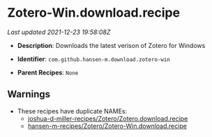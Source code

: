 # Zotero-Win.download.recipe

_Last updated 2021-12-23 19:58:08Z_

- **Description**: Downloads the latest verison of Zotero for Windows

- **Identifier**: `com.github.hansen-m.download.zotero-win`

- **Parent Recipes**: `None`

## Warnings

- These recipes have duplicate NAMEs:
    - [joshua-d-miller-recipes/Zotero/Zotero.download.recipe](/autopkg-dupe-tracker/joshua-d-miller-recipes/Zotero/Zotero.download.recipe)
    - [hansen-m-recipes/Zotero/Zotero-Win.download.recipe](/autopkg-dupe-tracker/hansen-m-recipes/Zotero/Zotero-Win.download.recipe)